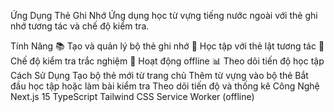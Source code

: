 Ứng Dụng Thẻ Ghi Nhớ
Ứng dụng học từ vựng tiếng nước ngoài với thẻ ghi nhớ tương tác và chế độ kiểm tra.

Tính Năng
📚 Tạo và quản lý bộ thẻ ghi nhớ
🔄 Học tập với thẻ lật tương tác
🎯 Chế độ kiểm tra trắc nghiệm
📱 Hoạt động offline
📊 Theo dõi tiến độ học tập
Cách Sử Dụng
Tạo bộ thẻ mới từ trang chủ
Thêm từ vựng vào bộ thẻ
Bắt đầu học tập hoặc làm bài kiểm tra
Theo dõi tiến độ và thống kê
Công Nghệ
Next.js 15
TypeScript
Tailwind CSS
Service Worker (offline)
